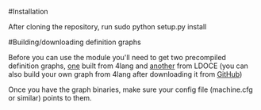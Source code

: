 #Installation

After cloning the repository, run
   sudo python setup.py install

#Building/downloading definition graphs

Before you can use the module you'll need to get two precompiled definition graphs, [one](http://people.mokk.bme.hu/~recski/pymachine/4lang.pickle) built from 4lang and [another](http://people.mokk.bme.hu/~recski/pymachine/4lang.pickle) from LDOCE (you can also build your own graph from 4lang after downloading it from [GitHub](https://github.com/kornai/4lang))

Once you have the graph binaries, make sure your config file (machine.cfg or similar) points to them.
